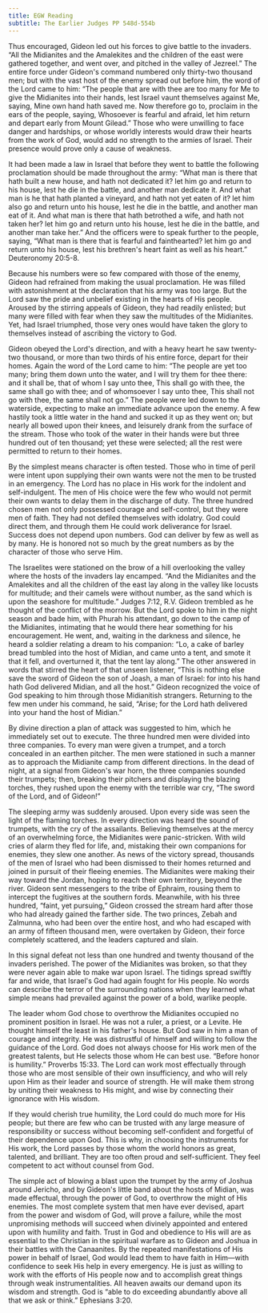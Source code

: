 ```yaml
---
title: EGW Reading
subtitle: The Earlier Judges PP 548d-554b
---
```


Thus encouraged, Gideon led out his forces to give battle to the invaders. “All the Midianites and the Amalekites and the children of the east were gathered together, and went over, and pitched in the valley of Jezreel.” The entire force under Gideon's command numbered only thirty-two thousand men; but with the vast host of the enemy spread out before him, the word of the Lord came to him: “The people that are with thee are too many for Me to give the Midianites into their hands, lest Israel vaunt themselves against Me, saying, Mine own hand hath saved me. Now therefore go to, proclaim in the ears of the people, saying, Whosoever is fearful and afraid, let him return and depart early from Mount Gilead.” Those who were unwilling to face danger and hardships, or whose worldly interests would draw their hearts from the work of God, would add no strength to the armies of Israel. Their presence would prove only a cause of weakness.

It had been made a law in Israel that before they went to battle the following proclamation should be made throughout the army: “What man is there that hath built a new house, and hath not dedicated it? let him go and return to his house, lest he die in the battle, and another man dedicate it. And what man is he that hath planted a vineyard, and hath not yet eaten of it? let him also go and return unto his house, lest he die in the battle, and another man eat of it. And what man is there that hath betrothed a wife, and hath not taken her? let him go and return unto his house, lest he die in the battle, and another man take her.” And the officers were to speak further to the people, saying, “What man is there that is fearful and fainthearted? let him go and return unto his house, lest his brethren's heart faint as well as his heart.” Deuteronomy 20:5-8.

Because his numbers were so few compared with those of the enemy, Gideon had refrained from making the usual proclamation. He was filled with astonishment at the declaration that his army was too large. But the Lord saw the pride and unbelief existing in the hearts of His people. Aroused by the stirring appeals of Gideon, they had readily enlisted; but many were filled with fear when they saw the multitudes of the Midianites. Yet, had Israel triumphed, those very ones would have taken the glory to themselves instead of ascribing the victory to God.

Gideon obeyed the Lord's direction, and with a heavy heart he saw twenty-two thousand, or more than two thirds of his entire force, depart for their homes. Again the word of the Lord came to him: “The people are yet too many; bring them down unto the water, and I will try them for thee there: and it shall be, that of whom I say unto thee, This shall go with thee, the same shall go with thee; and of whomsoever I say unto thee, This shall not go with thee, the same shall not go.” The people were led down to the waterside, expecting to make an immediate advance upon the enemy. A few hastily took a little water in the hand and sucked it up as they went on; but nearly all bowed upon their knees, and leisurely drank from the surface of the stream. Those who took of the water in their hands were but three hundred out of ten thousand; yet these were selected; all the rest were permitted to return to their homes.

By the simplest means character is often tested. Those who in time of peril were intent upon supplying their own wants were not the men to be trusted in an emergency. The Lord has no place in His work for the indolent and self-indulgent. The men of His choice were the few who would not permit their own wants to delay them in the discharge of duty. The three hundred chosen men not only possessed courage and self-control, but they were men of faith. They had not defiled themselves with idolatry. God could direct them, and through them He could work deliverance for Israel. Success does not depend upon numbers. God can deliver by few as well as by many. He is honored not so much by the great numbers as by the character of those who serve Him.

The Israelites were stationed on the brow of a hill overlooking the valley where the hosts of the invaders lay encamped. “And the Midianites and the Amalekites and all the children of the east lay along in the valley like locusts for multitude; and their camels were without number, as the sand which is upon the seashore for multitude.” Judges 7:12, R.V. Gideon trembled as he thought of the conflict of the morrow. But the Lord spoke to him in the night season and bade him, with Phurah his attendant, go down to the camp of the Midianites, intimating that he would there hear something for his encouragement. He went, and, waiting in the darkness and silence, he heard a soldier relating a dream to his companion: “Lo, a cake of barley bread tumbled into the host of Midian, and came unto a tent, and smote it that it fell, and overturned it, that the tent lay along.” The other answered in words that stirred the heart of that unseen listener, “This is nothing else save the sword of Gideon the son of Joash, a man of Israel: for into his hand hath God delivered Midian, and all the host.” Gideon recognized the voice of God speaking to him through those Midianitish strangers. Returning to the few men under his command, he said, “Arise; for the Lord hath delivered into your hand the host of Midian.”

By divine direction a plan of attack was suggested to him, which he immediately set out to execute. The three hundred men were divided into three companies. To every man were given a trumpet, and a torch concealed in an earthen pitcher. The men were stationed in such a manner as to approach the Midianite camp from different directions. In the dead of night, at a signal from Gideon's war horn, the three companies sounded their trumpets; then, breaking their pitchers and displaying the blazing torches, they rushed upon the enemy with the terrible war cry, “The sword of the Lord, and of Gideon!”

The sleeping army was suddenly aroused. Upon every side was seen the light of the flaming torches. In every direction was heard the sound of trumpets, with the cry of the assailants. Believing themselves at the mercy of an overwhelming force, the Midianites were panic-stricken. With wild cries of alarm they fled for life, and, mistaking their own companions for enemies, they slew one another. As news of the victory spread, thousands of the men of Israel who had been dismissed to their homes returned and joined in pursuit of their fleeing enemies. The Midianites were making their way toward the Jordan, hoping to reach their own territory, beyond the river. Gideon sent messengers to the tribe of Ephraim, rousing them to intercept the fugitives at the southern fords. Meanwhile, with his three hundred, “faint, yet pursuing,” Gideon crossed the stream hard after those who had already gained the farther side. The two princes, Zebah and Zalmunna, who had been over the entire host, and who had escaped with an army of fifteen thousand men, were overtaken by Gideon, their force completely scattered, and the leaders captured and slain.

In this signal defeat not less than one hundred and twenty thousand of the invaders perished. The power of the Midianites was broken, so that they were never again able to make war upon Israel. The tidings spread swiftly far and wide, that Israel's God had again fought for His people. No words can describe the terror of the surrounding nations when they learned what simple means had prevailed against the power of a bold, warlike people.

The leader whom God chose to overthrow the Midianites occupied no prominent position in Israel. He was not a ruler, a priest, or a Levite. He thought himself the least in his father's house. But God saw in him a man of courage and integrity. He was distrustful of himself and willing to follow the guidance of the Lord. God does not always choose for His work men of the greatest talents, but He selects those whom He can best use. “Before honor is humility.” Proverbs 15:33. The Lord can work most effectually through those who are most sensible of their own insufficiency, and who will rely upon Him as their leader and source of strength. He will make them strong by uniting their weakness to His might, and wise by connecting their ignorance with His wisdom.

If they would cherish true humility, the Lord could do much more for His people; but there are few who can be trusted with any large measure of responsibility or success without becoming self-confident and forgetful of their dependence upon God. This is why, in choosing the instruments for His work, the Lord passes by those whom the world honors as great, talented, and brilliant. They are too often proud and self-sufficient. They feel competent to act without counsel from God.

The simple act of blowing a blast upon the trumpet by the army of Joshua around Jericho, and by Gideon's little band about the hosts of Midian, was made effectual, through the power of God, to overthrow the might of His enemies. The most complete system that men have ever devised, apart from the power and wisdom of God, will prove a failure, while the most unpromising methods will succeed when divinely appointed and entered upon with humility and faith. Trust in God and obedience to His will are as essential to the Christian in the spiritual warfare as to Gideon and Joshua in their battles with the Canaanites. By the repeated manifestations of His power in behalf of Israel, God would lead them to have faith in Him—with confidence to seek His help in every emergency. He is just as willing to work with the efforts of His people now and to accomplish great things through weak instrumentalities. All heaven awaits our demand upon its wisdom and strength. God is “able to do exceeding abundantly above all that we ask or think.” Ephesians 3:20.